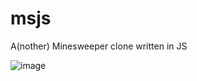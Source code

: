 # msjs

A(nother) Minesweeper clone written in JS

![image](https://user-images.githubusercontent.com/12353675/167987887-b408af12-ee11-4e19-99ce-8d2bb22ee282.png)
